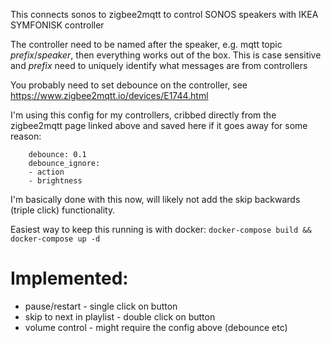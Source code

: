 This connects sonos to zigbee2mqtt to control SONOS speakers with IKEA SYMFONISK controller

The controller need to be named after the speaker, e.g. mqtt topic *prefix*/*speaker*, then everything works out of the box.
This is case sensitive and *prefix* need to uniquely identify what messages are from controllers

You probably need to set debounce on the controller, see https://www.zigbee2mqtt.io/devices/E1744.html

I'm using this config for my controllers, cribbed directly from the zigbee2mqtt page linked above and saved here if it goes away for some reason:

```
    debounce: 0.1
    debounce_ignore:	
    - action
    - brightness
```

I'm basically done with this now, will likely not add the skip backwards (triple click) functionality.

Easiest way to keep this running is with docker:
```docker-compose build && docker-compose up -d```


Implemented:
============

* pause/restart - single click on button
* skip to next in playlist - double click on button
* volume control - might require the config above (debounce etc)
